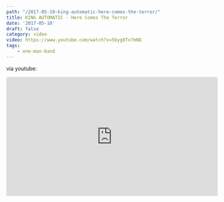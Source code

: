```yaml
---
path: "/2017-05-10-king-automatic-here-comes-the-terror/"
title: KING AUTOMATIC - Here Comes The Terror
date: '2017-05-10'
draft: false
category: video
video: https://www.youtube.com/watch?v=5byg8Tx7mNQ
tags: 
    - one-man-band
---
```


via youtube:

<iframe width="560" height="315" src="https://www.youtube.com/embed/5byg8Tx7mNQ" frameborder="0" allowfullscreen></iframe>